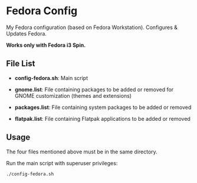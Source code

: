 # Fedora Config
My Fedora configuration (based on Fedora Workstation). Configures & Updates Fedora.

**Works only with Fedora i3 Spin.**


## File List

- **config-fedora.sh**: Main script

- **gnome.list**: File containing packages to be added or removed for GNOME customization (themes and extensions)

- **packages.list**: File containing system packages to be added or removed

- **flatpak.list**: File containing Flatpak applications to be added or removed


## Usage

The four files mentioned above must be in the same directory.

Run the main script with superuser privileges:

```bash
./config-fedora.sh
